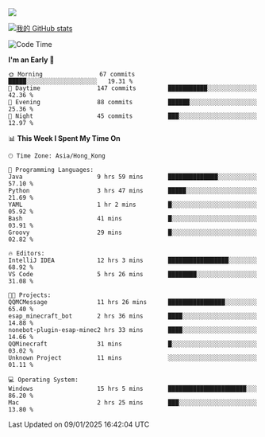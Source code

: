 <img align="center" src="https://readme-typing-svg.demolab.com/?font=Fira+Code&pause=1000&random=true&width=435&lines=%E2%9D%A4+Hello!+%E2%9D%A4;Welcome+to+my+Github+Profile~;I%27m+a+student+from+SCNU+%26+UoA" />

[![我的 GitHub stats](https://github-readme-stats.vercel.app/api?username=AptS-1547&show_icons=true&theme=ambient_gradient)](https://github.com/anuraghazra/github-readme-stats)

<!--START_SECTION:waka-->
![Code Time](http://img.shields.io/badge/Code%20Time-147%20hrs%2019%20mins-blue)

**I'm an Early 🐤** 

```text
🌞 Morning                67 commits          █████░░░░░░░░░░░░░░░░░░░░   19.31 % 
🌆 Daytime                147 commits         ███████████░░░░░░░░░░░░░░   42.36 % 
🌃 Evening                88 commits          ██████░░░░░░░░░░░░░░░░░░░   25.36 % 
🌙 Night                  45 commits          ███░░░░░░░░░░░░░░░░░░░░░░   12.97 % 
```


📊 **This Week I Spent My Time On** 

```text
🕑︎ Time Zone: Asia/Hong_Kong

💬 Programming Languages: 
Java                     9 hrs 59 mins       ██████████████░░░░░░░░░░░   57.10 % 
Python                   3 hrs 47 mins       █████░░░░░░░░░░░░░░░░░░░░   21.69 % 
YAML                     1 hr 2 mins         █░░░░░░░░░░░░░░░░░░░░░░░░   05.92 % 
Bash                     41 mins             █░░░░░░░░░░░░░░░░░░░░░░░░   03.91 % 
Groovy                   29 mins             █░░░░░░░░░░░░░░░░░░░░░░░░   02.82 % 

🔥 Editors: 
IntelliJ IDEA            12 hrs 3 mins       █████████████████░░░░░░░░   68.92 % 
VS Code                  5 hrs 26 mins       ████████░░░░░░░░░░░░░░░░░   31.08 % 

🐱‍💻 Projects: 
QQMCMessage              11 hrs 26 mins      ████████████████░░░░░░░░░   65.40 % 
esap_minecraft_bot       2 hrs 36 mins       ████░░░░░░░░░░░░░░░░░░░░░   14.88 % 
nonebot-plugin-esap-minec2 hrs 33 mins       ████░░░░░░░░░░░░░░░░░░░░░   14.66 % 
QQMinecraft              31 mins             █░░░░░░░░░░░░░░░░░░░░░░░░   03.02 % 
Unknown Project          11 mins             ░░░░░░░░░░░░░░░░░░░░░░░░░   01.11 % 

💻 Operating System: 
Windows                  15 hrs 5 mins       ██████████████████████░░░   86.20 % 
Mac                      2 hrs 25 mins       ███░░░░░░░░░░░░░░░░░░░░░░   13.80 % 
```


 Last Updated on 09/01/2025 16:42:04 UTC
<!--END_SECTION:waka-->
